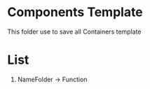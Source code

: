 # Components Template
This folder use to save all Containers template

# List 
1. NameFolder -> Function

